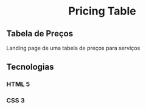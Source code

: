 <h1 align='center'> Pricing Table </h1>

## Tabela de Preços

Landing page de uma tabela de preços para serviços

## Tecnologias

<h3> HTML 5 </h3>
<h3> CSS 3 </h3>

